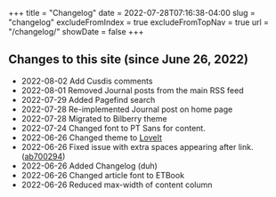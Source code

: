 +++
title = "Changelog"
date = 2022-07-28T07:16:38-04:00
slug = "changelog"
excludeFromIndex = true
excludeFromTopNav = true
url = "/changelog/"
showDate = false
+++

## Changes to this site (since June 26, 2022)

- 2022-08-02 Add Cusdis comments
- 2022-08-01 Removed Journal posts from the main RSS feed
- 2022-07-29 Added Pagefind search
- 2022-07-28 Re-implemented Journal post on home page
- 2022-07-28 Migrated to Bilberry theme
- 2022-07-24 Changed font to PT Sans for content.
- 2022-06-26 Changed theme to [LoveIt](https://github.com/dillonzq/LoveIt)
- 2022-06-26 Fixed issue with extra spaces appearing after link. ([ab700294](https://git.sr.ht/~jbaty/codeit-theme/commit/ab700294123133bce9255498b390cd963df61b97))
- 2022-06-26 Added Changelog (duh)
- 2022-06-26 Changed article font to ETBook
- 2022-06-26 Reduced max-width of content column


